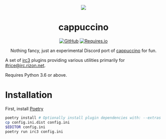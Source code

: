 <p align="center">
  <img align="center" src="https://static.foxdev.co/img/catpuccino_alpha_128.png">
</p>

<h1 align="center">cappuccino</h1>

<p align="center">
<a href="LICENSE"><img src="https://img.shields.io/github/license/FoxDev/cappuccino?style=flat-square" alt="GitHub"></a>
<a href="https://requires.io/github/FoxDev/cappuccino/requirements"><img src="https://img.shields.io/requires/github/FoxDev/cappuccino?style=flat-square" alt="Requires.io"></a>
</p>

<p align="center">
Nothing fancy, just an experimental Discord port of <a href="https://github.com/FoxDev/cappuccino">cappuccino</a> for fun.
</p>

A set of <a href="https://github.com/gawel/irc3">irc3</a> plugins providing various utilities primarily for <a href="https://qchat.rizon.net/?channels=rice">#rice@irc.rizon.net</a>. 

Requires Python 3.6 or above.


# Installation

First, install [Poetry](https://poetry.eustace.io/)

```sh
poetry install # Optionally install plugin dependencies with: --extras 'sentry ai lastfm web'
cp config.ini.dist config.ini
$EDITOR config.ini
poetry run irc3 config.ini
```
